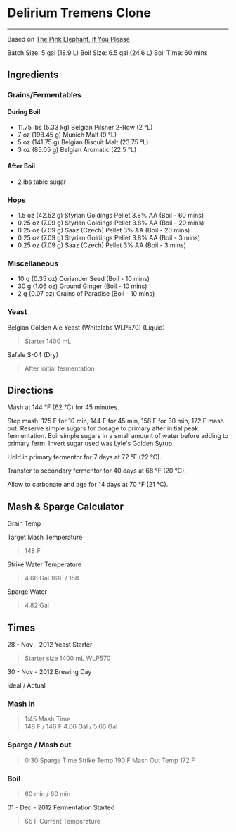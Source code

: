 # Delirium Tremens Clone
-----------------------
Based on [The Pink Elephant, If You Please](http://brewedbyus.com/recipes/57-the-pink-elephant-if-you-please/)

Batch Size: 5 gal (18.9 L) Boil Size: 6.5 gal (24.6 L) Boil Time: 60 mins

## Ingredients

### Grains/Fermentables

#### During Boil
* 11.75 lbs (5.33 kg) Belgian Pilsner 2-Row (2 °L)
* 7 oz (198.45 g) Munich Malt (9 °L)
* 5 oz (141.75 g) Belgian Biscuit Malt (23.75 °L)
* 3 oz (85.05 g) Belgian Aromatic (22.5 °L)

#### After Boil
* 2 lbs table sugar

### Hops

* 1.5 oz (42.52 g) Styrian Goldings Pellet 3.8% AA (Boil - 60 mins)
* 0.25 oz (7.09 g) Styrian Goldings Pellet 3.8% AA (Boil - 20 mins)
* 0.25 oz (7.09 g) Saaz (Czech) Pellet 3% AA (Boil - 20 mins)
* 0.25 oz (7.09 g) Styrian Goldings Pellet 3.8% AA (Boil - 3 mins)
* 0.25 oz (7.09 g) Saaz (Czech) Pellet 3% AA (Boil - 3 mins)

### Miscellaneous

* 10 g (0.35 oz) Coriander Seed (Boil - 10 mins)
* 30 g (1.06 oz) Ground Ginger (Boil - 10 mins)
* 2 g (0.07 oz) Grains of Paradise (Boil - 10 mins)

### Yeast

Belgian Golden Ale Yeast (Whitelabs WLP570) (Liquid)
> Starter 1400 mL

Safale S-04 (Dry)
> After initial fermentation

## Directions

Mash at 144 °F (62 °C) for 45 minutes.

Step mash: 125 F for 10 min, 144 F for 45 min, 158 F for 30 min, 172 F mash out. Reserve simple sugars for dosage to primary after initial peak fermentation. Boil simple sugars in a small amount of water before adding to primary ferm. Invert sugar used was Lyle's Golden Syrup.

Hold in primary fermentor for 7 days at 72 °F (22 °C).

Transfer to secondary fermentor for 40 days at 68 °F (20 °C).

Allow to carbonate and age for 14 days at 70 °F (21 °C).

## Mash & Sparge Calculator

Grain Temp

Target Mash Temperature
> 148 F

Strike Water Temperature
> 4.66 Gal
> 161F / 158

Sparge Water
> 4.82 Gal

## Times

28 - Nov - 2012 Yeast Starter
> Starter size 1400 mL WLP570

30 - Nov - 2012 Brewing Day

Ideal / Actual

### Mash In
> 1:45 Mash Time  
> 148 F / 146 F
> 4.66 Gal / 5.66 Gal

### Sparge / Mash out
> 0:30 Sparge Time
> Strike Temp 190 F
> Mash Out Temp 172 F

### Boil
> 60 min / 60 min

01 - Dec - 2012 Fermentation Started
>66 F Current Temperature
